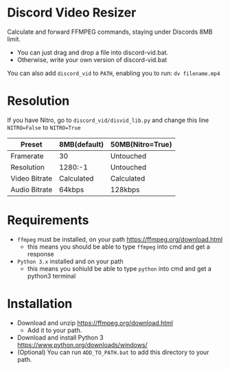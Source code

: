 # Discord Video Resizer
Calculate and forward FFMPEG commands, staying under Discords 8MB limit.

* You can just drag and drop a file into discord-vid.bat.
* Otherwise, write your own version of discord-vid.bat

You can also add `discord_vid` to `PATH`, enabling you to run: 
`dv filename.mp4`

# Resolution

If you have Nitro, go to `discord_vid/disvid_lib.py` and change this line
`NITRO=False` to `NITRO=True`

| Preset        | 8MB(default) | 50MB(Nitro=True) |
|---------------|--------------|------------------|
| Framerate     | 30           | Untouched        |
| Resolution    | 1280:-1      | Untouched        |
| Video Bitrate | Calculated   | Calculated       |
| Audio Bitrate | 64kbps       | 128kbps          |


# Requirements

* `ffmpeg` must be installed, on your path https://ffmpeg.org/download.html
	* this means you should be able to type `ffmpeg` into cmd and get a response
* `Python 3.x` installed and on your path
	* this means you sohiuld be able to type `python` into cmd and get a python3 terminal

# Installation
* Download and unzip https://ffmpeg.org/download.html
	* Add it to your path.
* Download and install Python 3 https://www.python.org/downloads/windows/
* (Optional) You can run `ADD_TO_PATH.bat` to add this directory to your path.